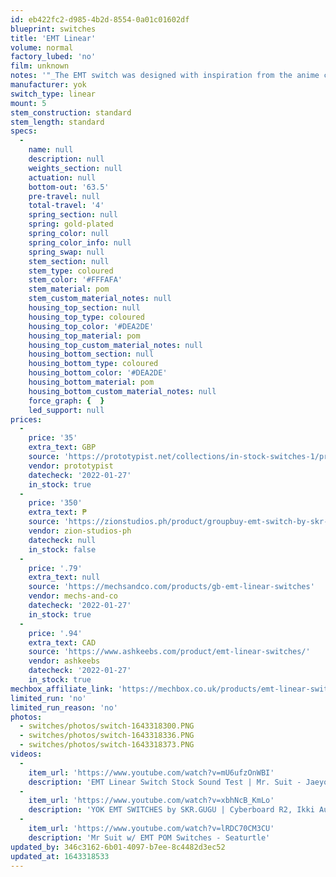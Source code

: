```yaml
---
id: eb422fc2-d985-4b2d-8554-0a01c01602df
blueprint: switches
title: 'EMT Linear'
volume: normal
factory_lubed: 'no'
film: unknown
notes: '"_The EMT switch was designed with inspiration from the anime character Emilia from Re:Zero. Originally designed by skr.gugu and using their own personal moulds._" -Ashkeebs'
manufacturer: yok
switch_type: linear
mount: 5
stem_construction: standard
stem_length: standard
specs:
  -
    name: null
    description: null
    weights_section: null
    actuation: null
    bottom-out: '63.5'
    pre-travel: null
    total-travel: '4'
    spring_section: null
    spring: gold-plated
    spring_color: null
    spring_color_info: null
    spring_swap: null
    stem_section: null
    stem_type: coloured
    stem_color: '#FFFAFA'
    stem_material: pom
    stem_custom_material_notes: null
    housing_top_section: null
    housing_top_type: coloured
    housing_top_color: '#DEA2DE'
    housing_top_material: pom
    housing_top_custom_material_notes: null
    housing_bottom_section: null
    housing_bottom_type: coloured
    housing_bottom_color: '#DEA2DE'
    housing_bottom_material: pom
    housing_bottom_custom_material_notes: null
    force_graph: {  }
    led_support: null
prices:
  -
    price: '35'
    extra_text: GBP
    source: 'https://prototypist.net/collections/in-stock-switches-1/products/in-stock-emt-linear-switches?variant=39596284969026'
    vendor: prototypist
    datecheck: '2022-01-27'
    in_stock: true
  -
    price: '350'
    extra_text: ₱
    source: 'https://zionstudios.ph/product/groupbuy-emt-switch-by-skr-gugu/'
    vendor: zion-studios-ph
    datecheck: null
    in_stock: false
  -
    price: '.79'
    extra_text: null
    source: 'https://mechsandco.com/products/gb-emt-linear-switches'
    vendor: mechs-and-co
    datecheck: '2022-01-27'
    in_stock: true
  -
    price: '.94'
    extra_text: CAD
    source: 'https://www.ashkeebs.com/product/emt-linear-switches/'
    vendor: ashkeebs
    datecheck: '2022-01-27'
    in_stock: true
mechbox_affiliate_link: 'https://mechbox.co.uk/products/emt-linear-switch-sample?variant=42166493675765'
limited_run: 'no'
limited_run_reason: 'no'
photos:
  - switches/photos/switch-1643318300.PNG
  - switches/photos/switch-1643318336.PNG
  - switches/photos/switch-1643318373.PNG
videos:
  -
    item_url: 'https://www.youtube.com/watch?v=mU6ufzOnWBI'
    description: 'EMT Linear Switch Stock Sound Test | Mr. Suit - Jaeyou Park'
  -
    item_url: 'https://www.youtube.com/watch?v=xbhNcB_KmLo'
    description: 'YOK EMT SWITCHES by SKR.GUGU | Cyberboard R2, Ikki Aurora 68, Vega | ASMR Typing Test - Zion Studies PH'
  -
    item_url: 'https://www.youtube.com/watch?v=lRDC70CM3CU'
    description: 'Mr Suit w/ EMT POM Switches - Seaturtle'
updated_by: 346c3162-6b01-4097-b7ee-8c4482d3ec52
updated_at: 1643318533
---
```

